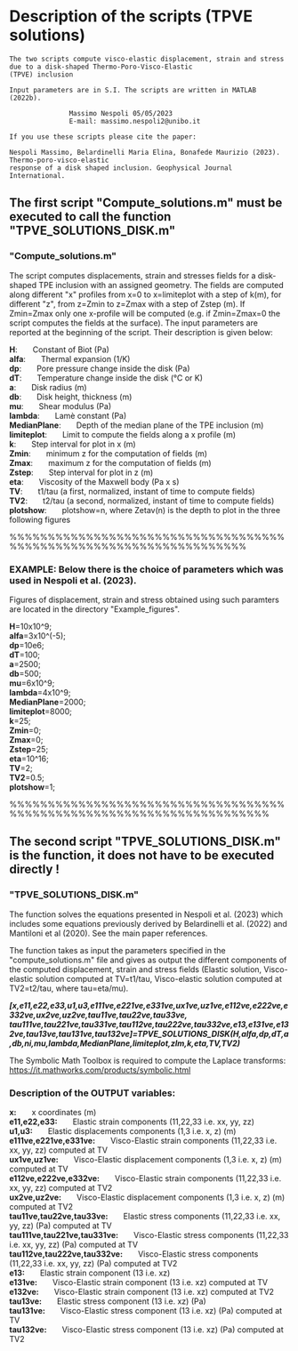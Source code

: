 # Description of the scripts (TPVE solutions)



    The two scripts compute visco-elastic displacement, strain and stress due to a disk-shaped Thermo-Poro-Visco-Elastic
    (TPVE) inclusion   
    
    Input parameters are in S.I. The scripts are written in MATLAB (2022b).                                    
                                                                                                               
                   Massimo Nespoli 05/05/2023                                                                 
                   E-mail: massimo.nespoli2@unibo.it                                                          
                                                                                                               
    If you use these scripts please cite the paper:                                                            
                                                                                                              
    Nespoli Massimo, Belardinelli Maria Elina, Bonafede Maurizio (2023). Thermo-poro-visco-elastic             
    response of a disk shaped inclusion. Geophysical Journal International.                                    

                                                                                                        
## The first script "Compute_solutions.m" must be executed to call the function "TPVE_SOLUTIONS_DISK.m"                                                                                                             

### "Compute_solutions.m"

The script computes displacements, strain and stresses fields for a disk-shaped TPE inclusion with an assigned geometry.
The fields are computed along different "x" profiles from x=0 to x=limiteplot with a step of k(m), for different "z",
 from z=Zmin to z=Zmax with a step of Zstep (m). If Zmin=Zmax only one x-profile will be computed 
(e.g. if Zmin=Zmax=0 the script computes the fields at the surface). The input parameters are reported at the beginning 
of the script.
Their description is given below:

**H**:     &nbsp; &nbsp; &nbsp;          Constant of Biot (Pa)  <br />
**alfa**:    &nbsp; &nbsp; &nbsp;        	 Thermal expansion (1/K) <br />
**dp**:      &nbsp; &nbsp; &nbsp;          Pore pressure change inside the disk (Pa) <br />
**dT**:     &nbsp; &nbsp; &nbsp;           Temperature change inside the disk (°C or K) <br />
**a**:      &nbsp; &nbsp; &nbsp;           Disk radius (m) <br />
**db**:     &nbsp; &nbsp; &nbsp;           Disk height, thickness (m) <br />
**mu**:     &nbsp; &nbsp; &nbsp;           Shear modulus (Pa) <br />
**lambda**:   &nbsp; &nbsp; &nbsp;         Lamè constant (Pa) <br />
**MedianPlane**:  &nbsp; &nbsp; &nbsp;     Depth of the median plane of the TPE inclusion (m) <br />
**limiteplot**:   &nbsp; &nbsp; &nbsp;     Limit to compute the fields along a x profile (m) <br />
**k**:      &nbsp; &nbsp; &nbsp;           Step interval for plot in x (m) <br />
**Zmin**:    &nbsp; &nbsp; &nbsp;          minimum z for the computation of fields (m) <br />
**Zmax**:     &nbsp; &nbsp; &nbsp;         maximum z for the computation of fields (m) <br />
**Zstep**:    &nbsp; &nbsp; &nbsp;         Step interval for plot in z (m) <br />
**eta**:  &nbsp; &nbsp; &nbsp;             Viscosity of the Maxwell body (Pa x s) <br />
**TV**:   &nbsp; &nbsp; &nbsp;             t1/tau (a first, normalized, instant of time to compute fields) <br />
**TV2**:    &nbsp; &nbsp; &nbsp;           t2/tau (a second, normalized, instant of time to compute fields) <br />
**plotshow**:   &nbsp; &nbsp; &nbsp;       plotshow=n, where Zetav(n) is the depth to plot in the three following figures <br />

%%%%%%%%%%%%%%%%%%%%%%%%%%%%%%%%%%%%%%%%%%%%%%%%%%%%%%%%%%%%%%%%%%%

###  EXAMPLE: Below there is the choice of parameters which was used in Nespoli et al. (2023). 
Figures of displacement, strain and stress obtained using such paramters are located in the directory "Example_figures".

**H**=10x10^9;               
**alfa**=3x10^(-5);         
**dp**=10e6;                 
**dT**=100;                  
**a**=2500;                  
**db**=500;                 
**mu**=6x10^9;               
**lambda**=4x10^9;           
**MedianPlane**=2000;        
**limiteplot**=8000;        
**k**=25;                    
**Zmin**=0;                  
**Zmax**=0;                  
**Zstep**=25;                
**eta**=10^16;               
**TV**=2;                    
**TV2**=0.5;                 
**plotshow**=1;       

%%%%%%%%%%%%%%%%%%%%%%%%%%%%%%%%%%%%%%%%%%%%%%%%%%%%%%%%%%%%%%%%%%%%%%
                                                                                        
## The second script "TPVE_SOLUTIONS_DISK.m" is the function, it does not have to be executed directly !                                                                                                               

### "TPVE_SOLUTIONS_DISK.m"

The function solves the equations presented in Nespoli et al. (2023) which includes some equations previously 
derived by Belardinelli et al. (2022) and Mantiloni et al (2020). See the main paper references.

The function takes as input the parameters specified in the "compute_solutions.m" file and gives as output the different
 components of the computed displacement, strain and stress fields (Elastic solution, Visco-elastic solution computed
 at TV=t1/tau, Visco-elastic solution computed at TV2=t2/tau, where tau=eta/mu).

***[x,e11,e22,e33,u1,u3,e111ve,e221ve,e331ve,ux1ve,uz1ve,e112ve,e222ve,e332ve,ux2ve,uz2ve,tau11ve,tau22ve,tau33ve,
tau111ve,tau221ve,tau331ve,tau112ve,tau222ve,tau332ve,e13,e131ve,e132ve,tau13ve,tau131ve,tau132ve]=TPVE_SOLUTIONS_DISK(H,alfa,dp,dT,a,db,ni,mu,lambda,MedianPlane,limiteplot,zlm,k,eta,TV,TV2)***

The Symbolic Math Toolbox is required to compute the Laplace transforms: https://it.mathworks.com/products/symbolic.html

### Description of the OUTPUT variables:

**x:**   &nbsp; &nbsp; &nbsp;                                 x coordinates (m) <br />
**e11,e22,e33:**        &nbsp; &nbsp; &nbsp;                  Elastic strain components (11,22,33 i.e. xx, yy, zz) <br />
**u1,u3:**       &nbsp; &nbsp; &nbsp;                         Elastic displacements components (1,3 i.e. x, z) (m) <br />
**e111ve,e221ve,e331ve:**   &nbsp; &nbsp; &nbsp;              Visco-Elastic strain components (11,22,33 i.e. xx, yy, zz) computed at TV <br />
**ux1ve,uz1ve:**        &nbsp; &nbsp; &nbsp;                  Visco-Elastic displacement components (1,3 i.e. x, z) (m) computed at TV <br />
**e112ve,e222ve,e332ve:**   &nbsp; &nbsp; &nbsp;              Visco-Elastic strain components (11,22,33 i.e. xx, yy, zz) computed at TV2 <br />
**ux2ve,uz2ve:**         &nbsp; &nbsp; &nbsp;                 Visco-Elastic displacement components (1,3 i.e. x, z) (m) computed at TV2 <br />
**tau11ve,tau22ve,tau33ve:**   &nbsp; &nbsp; &nbsp;           Elastic stress components (11,22,33 i.e. xx, yy, zz) (Pa) computed at TV <br />
**tau111ve,tau221ve,tau331ve:**   &nbsp; &nbsp; &nbsp;        Visco-Elastic stress components (11,22,33 i.e. xx, yy, zz) (Pa) computed at TV <br />
**tau112ve,tau222ve,tau332ve:**  &nbsp; &nbsp; &nbsp;         Visco-Elastic stress components (11,22,33 i.e. xx, yy, zz) (Pa) computed at TV2 <br />
**e13:**         &nbsp; &nbsp; &nbsp;                         Elastic strain component (13 i.e. xz) <br />
**e131ve:**   &nbsp; &nbsp; &nbsp;                            Visco-Elastic strain component (13 i.e. xz) computed at TV <br />
**e132ve:**    &nbsp; &nbsp; &nbsp;                           Visco-Elastic strain component (13 i.e. xz) computed at TV2 <br />
**tau13ve:**    &nbsp; &nbsp; &nbsp;                          Elastic stress component (13 i.e. xz) (Pa) <br />
**tau131ve:**     &nbsp; &nbsp; &nbsp;                        Visco-Elastic stress component (13 i.e. xz) (Pa) computed at TV <br />
**tau132ve:**     &nbsp; &nbsp; &nbsp;                        Visco-Elastic stress component (13 i.e. xz) (Pa) computed at TV2 <br />
